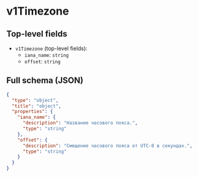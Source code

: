 # v1Timezone

## Top-level fields
- `v1Timezone` (top-level fields):
  - `iana_name`: `string`
  - `offset`: `string`

## Full schema (JSON)
```json
{
  "type": "object",
  "title": "object",
  "properties": {
    "iana_name": {
      "description": "Название часового пояса.",
      "type": "string"
    },
    "offset": {
      "description": "Смещение часового пояса от UTC-0 в секундах.",
      "type": "string"
    }
  }
}
```
